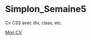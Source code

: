 # Simplon_Semaine5
<p>Cv CSS avec div, class, etc.</p>
<a href="https://cdn.rawgit.com/AnoukG/Simplon_Semaine5/56ed4e0d/index.html" target="_new">Mon CV</a>
